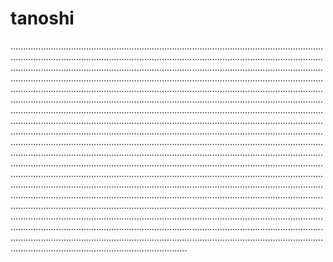 # tanoshi

..........................................................................................................................................................................................................................................................................................................................................................................................................................................................................................................................................................................................................................................................................................................................................................................................................................................................................................................................................................................................................................................................................................................................................................................................................................................................................................................................................................................................................................................................................................................................................................................................................................................................................................................................................................................................................................................................................................................................................................................................................................................................................................................................................................................................................................................................................................................................................................................................................................................................................................................................